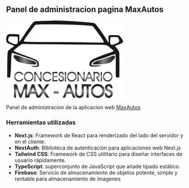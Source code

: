 ## Panel de administracion pagina MaxAutos

<img src="src/assets/maxautosicon.webp" width="320" alt="MaxLogo">

Panel de administracion de la aplicacion web [MaxAutos](https://maxautos.vercel.app/)

### Herramientas utilizadas
- **Next.js**: Framework de React para renderizado del lado del servidor y en el cliente.
- **NextAuth**: Biblioteca de autenticación para aplicaciones web Next.js
- **Tailwind CSS**: Framework de CSS utilitario para diseñar interfaces de usuario rápidamente.
- **TypeScript**: superconjunto de JavaScript que añade tipado estático.
- **Firebase**: Servicio de almacenamiento de objetos potente, simple y rentable para almacenamiento de imagenes

